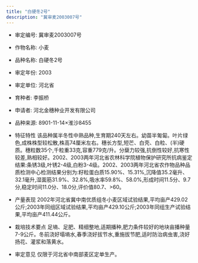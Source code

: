 ```yaml
---
title: "白硬冬2号"
description: "冀审麦2003007号"
---
```

* 审定编号:  冀审麦2003007号

*  作物名称:  小麦

*  品种名称:  白硬冬2号

*  审定年份:  2003

*  审定单位:  河北省

* 育种者:  李振桥

*  申请者:  河北金穗种业开发有限公司

*  品种来源:  8901-11-14×淮沙8455

*  特征特性
该品种属半冬性中熟品种,生育期240天左右。幼苗半匍匐。叶片绿色,成株株型较松散,株高74厘米左右。穗长方型,短芒、白壳、白粒、(半)硬质。穗粒数35个,千粒重33克,容重779克/升。分蘖力较强,抗倒性较好,抗寒性较差,熟相较好。2002、2003两年河北省农林科学院植物保护研究所抗病鉴定结果:条锈3级,叶锈2-4级,白粉3-4级。2002、2003两年河北省农作物品种品质检测中心检测结果分别为:籽粒蛋白质15.90%、15.31%,沉降值35.2毫升、32.1毫升,湿面筋31.9%、32.8%,吸水率59.8%、58.0%,形成时间11.5分、9.7分,稳定时间11.0分、18.0分,评价值80.7、>60。

*  产量表现
2002年河北省冀中南优质组冬小麦区域试验结果,平均亩产429.02公斤;2003年同组区域试验结果,平均亩产429.10公斤;2003年同组生产试验结果,平均亩产411.44公斤。

*  栽培技术要点
足墒、足肥、精细整地,适期播种,肥力条件较好的地块亩播种量7-9公斤。冬前浇好塌墒水,春季浇好拔节水,重施拔节肥,适时防治病虫害,浇好扬花、灌浆和落黄水。

*  审定意见
仅限于河北省中南部麦区定单生产。
